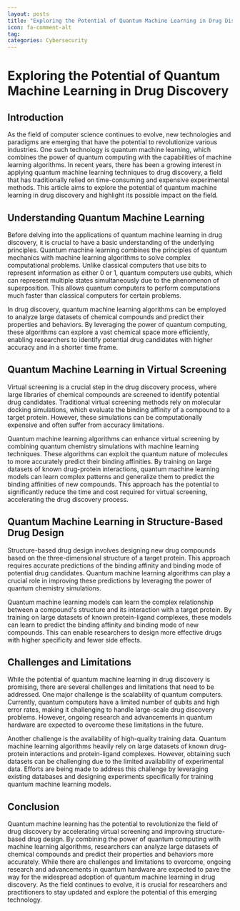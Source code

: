 ```yaml
---
layout: posts
title: "Exploring the Potential of Quantum Machine Learning in Drug Discovery"
icon: fa-comment-alt
tag:      
categories: Cybersecurity
---
```



# Exploring the Potential of Quantum Machine Learning in Drug Discovery

## Introduction

As the field of computer science continues to evolve, new technologies and paradigms are emerging that have the potential to revolutionize various industries. One such technology is quantum machine learning, which combines the power of quantum computing with the capabilities of machine learning algorithms. In recent years, there has been a growing interest in applying quantum machine learning techniques to drug discovery, a field that has traditionally relied on time-consuming and expensive experimental methods. This article aims to explore the potential of quantum machine learning in drug discovery and highlight its possible impact on the field.

## Understanding Quantum Machine Learning

Before delving into the applications of quantum machine learning in drug discovery, it is crucial to have a basic understanding of the underlying principles. Quantum machine learning combines the principles of quantum mechanics with machine learning algorithms to solve complex computational problems. Unlike classical computers that use bits to represent information as either 0 or 1, quantum computers use qubits, which can represent multiple states simultaneously due to the phenomenon of superposition. This allows quantum computers to perform computations much faster than classical computers for certain problems.

In drug discovery, quantum machine learning algorithms can be employed to analyze large datasets of chemical compounds and predict their properties and behaviors. By leveraging the power of quantum computing, these algorithms can explore a vast chemical space more efficiently, enabling researchers to identify potential drug candidates with higher accuracy and in a shorter time frame.

## Quantum Machine Learning in Virtual Screening

Virtual screening is a crucial step in the drug discovery process, where large libraries of chemical compounds are screened to identify potential drug candidates. Traditional virtual screening methods rely on molecular docking simulations, which evaluate the binding affinity of a compound to a target protein. However, these simulations can be computationally expensive and often suffer from accuracy limitations.

Quantum machine learning algorithms can enhance virtual screening by combining quantum chemistry simulations with machine learning techniques. These algorithms can exploit the quantum nature of molecules to more accurately predict their binding affinities. By training on large datasets of known drug-protein interactions, quantum machine learning models can learn complex patterns and generalize them to predict the binding affinities of new compounds. This approach has the potential to significantly reduce the time and cost required for virtual screening, accelerating the drug discovery process.

## Quantum Machine Learning in Structure-Based Drug Design

Structure-based drug design involves designing new drug compounds based on the three-dimensional structure of a target protein. This approach requires accurate predictions of the binding affinity and binding mode of potential drug candidates. Quantum machine learning algorithms can play a crucial role in improving these predictions by leveraging the power of quantum chemistry simulations.

Quantum machine learning models can learn the complex relationship between a compound's structure and its interaction with a target protein. By training on large datasets of known protein-ligand complexes, these models can learn to predict the binding affinity and binding mode of new compounds. This can enable researchers to design more effective drugs with higher specificity and fewer side effects.

## Challenges and Limitations

While the potential of quantum machine learning in drug discovery is promising, there are several challenges and limitations that need to be addressed. One major challenge is the scalability of quantum computers. Currently, quantum computers have a limited number of qubits and high error rates, making it challenging to handle large-scale drug discovery problems. However, ongoing research and advancements in quantum hardware are expected to overcome these limitations in the future.

Another challenge is the availability of high-quality training data. Quantum machine learning algorithms heavily rely on large datasets of known drug-protein interactions and protein-ligand complexes. However, obtaining such datasets can be challenging due to the limited availability of experimental data. Efforts are being made to address this challenge by leveraging existing databases and designing experiments specifically for training quantum machine learning models.

## Conclusion

Quantum machine learning has the potential to revolutionize the field of drug discovery by accelerating virtual screening and improving structure-based drug design. By combining the power of quantum computing with machine learning algorithms, researchers can analyze large datasets of chemical compounds and predict their properties and behaviors more accurately. While there are challenges and limitations to overcome, ongoing research and advancements in quantum hardware are expected to pave the way for the widespread adoption of quantum machine learning in drug discovery. As the field continues to evolve, it is crucial for researchers and practitioners to stay updated and explore the potential of this emerging technology.